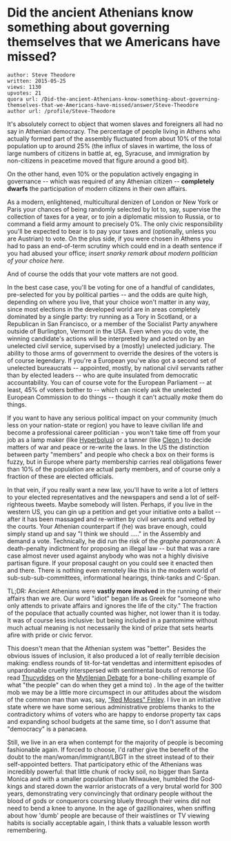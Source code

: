 # Did the ancient Athenians know something about governing themselves that we Americans have missed?

	author: Steve Theodore
	written: 2015-05-25
	views: 1130
	upvotes: 21
	quora url: /Did-the-ancient-Athenians-know-something-about-governing-themselves-that-we-Americans-have-missed/answer/Steve-Theodore
	author url: /profile/Steve-Theodore


It's absolutely correct to object that women slaves and foreigners all had no say in Athenian democracy. The percentage of people living in Athens who actually formed part of the assembly fluctuated from about 10% of the total population up to around 25% (the influx of slaves in wartime, the loss of large numbers of citizens in battle at, eg, Syracuse, and immigration by non-citizens in peacetime moved that figure around a good bit).

On the other hand, even 10% or the population actively engaging in governance -- which was required of any Athenian citizen -- __completely dwarfs__  the participation of modern citizens in their own affairs.

As a modern, enlightened, multicultural denizen of London or New York or Paris your chances of being randomly selected by lot to, say, supervise the collection of taxes for a year, or to join a diplomatic mission to Russia, or to command a field army amount to precisely 0%. The only civic responsibility you'll be expected to bear is to pay your taxes and (optionally, unless you are Austrian) to vote. On the plus side, if you were chosen in Athens you had to pass an end-of-term scrutiny which could end in a death sentence if you had abused your office; _insert snarky remark about modern politician of your choice here._ 

And of course the odds that your vote matters are not good.

In the best case case, you'll be voting for one of a handful of candidates, pre-selected for you by political parties -- and the odds are quite high, depending on where you live, that your choice won't matter in any way, since most elections in the developed world are in areas completely dominated by a single party: try running as a Tory in Scotland, or a Republican in San Francisco, or a member of the Socialist Party anywhere outside of Burlington, Vermont in the USA. Even when you do vote, the winning candidate's actions will be interpreted by and acted on by an unelected civil service, supervised by a (mostly) unelected judiciary. The ability to those arms of government to override the desires of the voters is of course legendary. If you're a European you've also got a second set of unelected bureaucrats -- appointed, mostly, by national civil servants rather than by elected leaders -- who are quite insulated from democratic accountability. You can of course vote for the European Parliament -- at least, 45% of voters bother to -- which can nicely ask the unelected European Commission to do things -- though it can't actually _make_  them do things.

If you want to have any serious political impact on your community (much less on your nation-state or region) you have to leave civilian life and become a professional career politician - you won't take time off from your job as a lamp maker (like [Hyperbolus](http://en.wikipedia.org/wiki/Hyperbolus)) or a tanner (like [Cleon ](http://www.britannica.com/EBchecked/topic/121210/Cleon)) to decide matters of war and peace or re-write the laws. In the US the distinction between party "members" and people who check a box on their forms is fuzzy, but in Europe where party membership carries real obligations fewer than 10% of the population are actual party members, and of course only a fraction of these are elected officials.

In that vein, if you really want a new law, you'll have to write a lot of letters to your elected representatives and the newspapers and send a lot of self-righteous tweets. Maybe somebody will listen. Perhaps, if you live in the western US, you can gin up a petition and get your initiative onto a ballot -- after it has been massaged and re-written by civil servants and vetted by the courts. Your Athenian counterpart if (he) was brave enough, could simply stand up and say "I think we should ....." in the Assembly and demand a vote. Technically, he did run the risk of the _graphe paranonon:_ A death-penalty indictment for proposing an illegal law -- but that was a rare case almost never used against anybody who was not a highly divisive partisan figure. If your proposal caught on you could see it enacted then and there. There is nothing even remotely like this in the modern world of sub-sub-sub-committees, informational hearings, think-tanks and C-Span.

TL;DR: Ancient Athenians were __vastly more involved__  in the running of their affairs than we are. Our word "idiot" began life as Greek for "someone who only attends to private affairs and ignores the life of the city." The fraction of the populace that actually counted was higher, not lower than it is today. It was of course less inclusive: but being included in a pantomime without much actual meaning is not necessarily the kind of prize that sets hearts afire with pride or civic fervor.

This doesn't mean that the Athenian system was "better". Besides the obvious issues of inclusion, it also produced a lot of really terrible decision making: endless rounds of tit-for-tat vendettas and intermittent episodes of unpardonable cruelty interspersed with sentimental bouts of remorse (Go read [Thucydides](http://www.perseus.tufts.edu/hopper/text?doc=Perseus%3Atext%3A1999.01.0247%3Abook%3D3%3Achapter%3D37) on the [Mytilenian Debate](http://en.wikipedia.org/wiki/Mytilenian_Debate) for a bone-chilling example of what "the people" can do when they get a mind to) . In the age of the twitter mob we may be a little more circumspect in our attitudes about the wisdom of the common man than was, say, ["Red Moses" Finley](http://www.amazon.com/Democracy-Ancient-Modern-Lectureship-Series/dp/0813511275). I live in an initiative state where we have some serious administrative problems thanks to the contradictory whims of voters who are happy to endorse property tax caps and expanding school budgets at the same time, so I don't assume that "democracy" is a panacaea.

Still, we live in an era when contempt for the majority of people is becoming fashionable again. If forced to choose, I'd rather give the benefit of the doubt to the man/woman/immigrant/LBGT in the street instead of to their self-appointed betters. That participatory ethic of the Athenians was incredibly powerful: that little chunk of rocky soil, no bigger than Santa Monica and with a smaller population than Milwaukee, humbled the God-kings and stared down the warrior aristocrats of a very brutal world for 300 years, demonstrating very convincingly that ordinary people without the blood of gods or conquerors coursing bluely through their veins did not need to bend a knee to anyone. In the age of gazillionaires, when sniffing about how 'dumb' people are because of their waistlines or TV viewing habits is socially acceptable again, I think thats a valuable lesson worth remembering.

